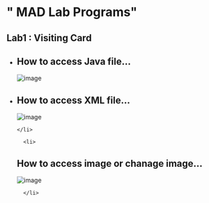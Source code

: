 <h1>" MAD Lab Programs" </h1>

<h2>Lab1 : Visiting Card</h2>
<ul>
  
  <li>
<h2>How to access Java file...</h2>

![image](https://user-images.githubusercontent.com/64147100/123041032-62fa4200-d412-11eb-84ff-feb2db8e5ae6.png)

</li>
  
  </ul>
  
  <ul>
  
  <li>
    
<h2>How to access XML file...</h2>

![image](https://user-images.githubusercontent.com/64147100/123041276-bbc9da80-d412-11eb-8ff9-2c9928d96625.png)

    </li>
      
   </ul>
   
  <ul>
    
      <li>
        
<h2>How to access image or chanage image...</h2>

![image](https://user-images.githubusercontent.com/64147100/123041659-398de600-d413-11eb-8e09-a1c871e0181d.png)
  
      </li>
  
   </ul>

